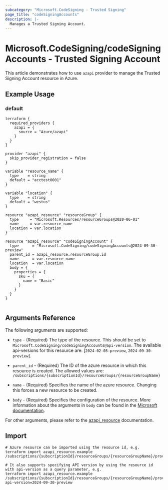```yaml
---
subcategory: "Microsoft.CodeSigning - Trusted Signing"
page_title: "codeSigningAccounts"
description: |-
  Manages a Trusted Signing Account.
---
```


# Microsoft.CodeSigning/codeSigningAccounts - Trusted Signing Account

This article demonstrates how to use `azapi` provider to manage the Trusted Signing Account resource in Azure.

## Example Usage

### default

```hcl
terraform {
  required_providers {
    azapi = {
      source = "Azure/azapi"
    }
  }
}

provider "azapi" {
  skip_provider_registration = false
}

variable "resource_name" {
  type    = string
  default = "acctest0001"
}

variable "location" {
  type    = string
  default = "westus"
}

resource "azapi_resource" "resourceGroup" {
  type     = "Microsoft.Resources/resourceGroups@2020-06-01"
  name     = var.resource_name
  location = var.location
}

resource "azapi_resource" "codeSigningAccount" {
  type      = "Microsoft.CodeSigning/codeSigningAccounts@2024-09-30-preview"
  parent_id = azapi_resource.resourceGroup.id
  name      = var.resource_name
  location  = var.location
  body = {
    properties = {
      sku = {
        name = "Basic"
      }
    }
  }
}


```



## Arguments Reference

The following arguments are supported:

* `type` - (Required) The type of the resource. This should be set to `Microsoft.CodeSigning/codeSigningAccounts@api-version`. The available api-versions for this resource are: [`2024-02-05-preview`, `2024-09-30-preview`].

* `parent_id` - (Required) The ID of the azure resource in which this resource is created. The allowed values are:  
  `/subscriptions/{subscriptionId}/resourceGroups/{resourceGroupName}`

* `name` - (Required) Specifies the name of the azure resource. Changing this forces a new resource to be created.

* `body` - (Required) Specifies the configuration of the resource. More information about the arguments in `body` can be found in the [Microsoft documentation](https://learn.microsoft.com/en-us/azure/templates/Microsoft.CodeSigning/codeSigningAccounts?pivots=deployment-language-terraform).

For other arguments, please refer to the [azapi_resource](https://registry.terraform.io/providers/Azure/azapi/latest/docs/resources/resource) documentation.

## Import

 ```shell
 # Azure resource can be imported using the resource id, e.g.
 terraform import azapi_resource.example /subscriptions/{subscriptionId}/resourceGroups/{resourceGroupName}/providers/Microsoft.CodeSigning/codeSigningAccounts/{resourceName}
 
 # It also supports specifying API version by using the resource id with api-version as a query parameter, e.g.
 terraform import azapi_resource.example /subscriptions/{subscriptionId}/resourceGroups/{resourceGroupName}/providers/Microsoft.CodeSigning/codeSigningAccounts/{resourceName}?api-version=2024-09-30-preview
 ```
